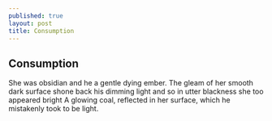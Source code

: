 ```yaml
---
published: true
layout: post
title: Consumption
---
```

## Consumption 
She was obsidian and he a gentle dying ember.
The gleam of her smooth dark surface shone back his dimming light and so in utter blackness she too appeared bright
A glowing coal, reflected in her surface,
which he mistakenly took to be light.

